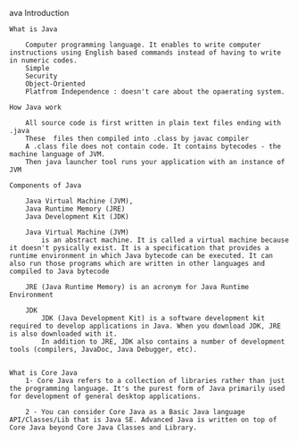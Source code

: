 ava Introduction

	What is Java

		Computer programming language. It enables to write computer instructions using English based commands instead of having to write in numeric codes.
		Simple
		Security
		Object-Oriented
		Platfrom Independence : doesn't care about the opaerating system.

	How Java work

		All source code is first written in plain text files ending with .java
		These  files then compiled into .class by javac compiler
		A .class file does not contain code. It contains bytecodes - the machine language of JVM.
		Then java launcher tool runs your application with an instance of JVM

	Components of Java

		Java Virtual Machine (JVM), 
		Java Runtime Memory (JRE)
		Java Development Kit (JDK)

  		Java Virtual Machine (JVM) 
  			is an abstract machine. It is called a virtual machine because it doesn't pysically exist. It is a specification that provides a runtime environment in which Java bytecode can be executed. It can also run those programs which are written in other languages and compiled to Java bytecode

  		JRE (Java Runtime Memory) is an acronym for Java Runtime Environment

  		JDK
  			JDK (Java Development Kit) is a software development kit required to develop applications in Java. When you download JDK, JRE is also downloaded with it.
			In addition to JRE, JDK also contains a number of development tools (compilers, JavaDoc, Java Debugger, etc).


  	What is Core Java
		1- Core Java refers to a collection of libraries rather than just the programming language. It's the purest form of Java primarily used for development of general desktop applications.

		2 - You can consider Core Java as a Basic Java language API/Classes/Lib that is Java SE. Advanced Java is written on top of Core Java beyond Core Java Classes and Library.
